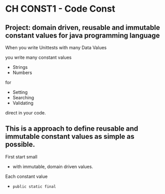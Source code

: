 # CH CONST1 - Code Const

## Project: domain driven, reusable and immutable constant values for java programming language

When you write Unittests with many Data Values

you write many constant values

- Strings
- Numbers

for

- Setting
- Searching
- Validating

direct in your code.

## This is a approach to define reusable and immutable constant values as simple as possible.

First start small

- with immutable, domain driven values.

Each constant value

- `public static final`
